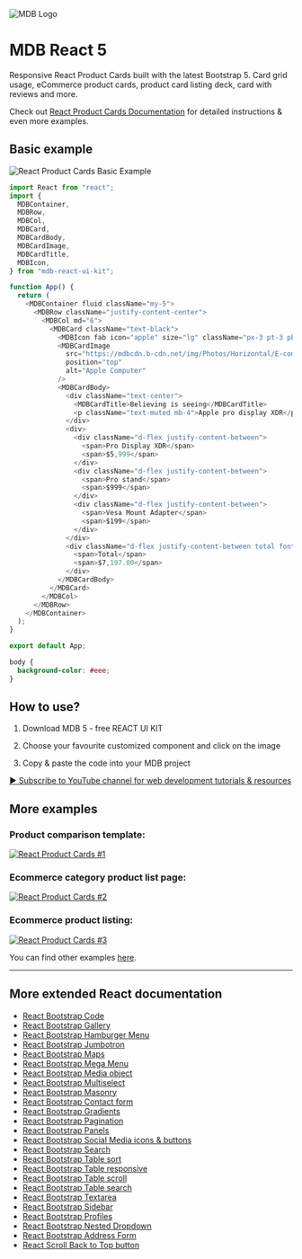 ![MDB Logo](https://mdbootstrap.com/img/Marketing/general/logo/medium/mdb-react.png)

# MDB React 5

Responsive React Product Cards built with the latest Bootstrap 5. Card grid usage, eCommerce product cards, product card listing deck, card with reviews and more.

Check out [React Product Cards Documentation](https://mdbootstrap.com/docs/react/extended/product-cards) for detailed instructions & even more examples.

## Basic example
![React Product Cards Basic Example](https://user-images.githubusercontent.com/108793661/183390481-eb012990-fb20-43d6-9136-cb9f778c15d0.png)
```js
import React from "react";
import {
  MDBContainer,
  MDBRow,
  MDBCol,
  MDBCard,
  MDBCardBody,
  MDBCardImage,
  MDBCardTitle,
  MDBIcon,
} from "mdb-react-ui-kit";

function App() {
  return (
    <MDBContainer fluid className="my-5">
      <MDBRow className="justify-content-center">
        <MDBCol md="6">
          <MDBCard className="text-black">
            <MDBIcon fab icon="apple" size="lg" className="px-3 pt-3 pb-2" />
            <MDBCardImage
              src="https://mdbcdn.b-cdn.net/img/Photos/Horizontal/E-commerce/Products/3.webp"
              position="top"
              alt="Apple Computer"
            />
            <MDBCardBody>
              <div className="text-center">
                <MDBCardTitle>Believing is seeing</MDBCardTitle>
                <p className="text-muted mb-4">Apple pro display XDR</p>
              </div>
              <div>
                <div className="d-flex justify-content-between">
                  <span>Pro Display XDR</span>
                  <span>$5,999</span>
                </div>
                <div className="d-flex justify-content-between">
                  <span>Pro stand</span>
                  <span>$999</span>
                </div>
                <div className="d-flex justify-content-between">
                  <span>Vesa Mount Adapter</span>
                  <span>$199</span>
                </div>
              </div>
              <div className="d-flex justify-content-between total font-weight-bold mt-4">
                <span>Total</span>
                <span>$7,197.00</span>
              </div>
            </MDBCardBody>
          </MDBCard>
        </MDBCol>
      </MDBRow>
    </MDBContainer>
  );
}

export default App;
```
```css
body {
  background-color: #eee;
}
```

## How to use?

1. Download MDB 5 - free REACT UI KIT

2. Choose your favourite customized component and click on the image

3. Copy & paste the code into your MDB project

[▶️ Subscribe to YouTube channel for web development tutorials & resources](https://www.youtube.com/MDBootstrap?sub_confirmation=1)

## More examples
### Product comparison template:
[![React Product Cards #1](https://user-images.githubusercontent.com/108793661/183390914-bc47081f-e675-4e41-b947-00423eb1893f.png)](https://mdbootstrap.com/docs/react/extended/product-cards#section-2)
### Ecommerce category product list page:
[![React Product Cards #2](https://user-images.githubusercontent.com/108793661/183391130-b8746bf9-6f0b-4914-87a3-1419d5b60fa3.png)](https://mdbootstrap.com/docs/react/extended/product-cards#section-3)
### Ecommerce product listing:
[![React Product Cards #3](https://user-images.githubusercontent.com/108793661/183391319-788cae83-cc30-45e6-abd9-4a8660f3b378.png)](https://mdbootstrap.com/docs/react/extended/product-cards#section-4)

You can find other examples [here](https://mdbootstrap.com/docs/react/extended/product-cards).

<hr>

## More extended React documentation
<ul>
<li><a href="https://mdbootstrap.com/docs/react/extended/code/">React Bootstrap Code</a></li>
<li><a href="https://mdbootstrap.com/docs/react/extended/gallery/">React Bootstrap Gallery</a></li>
<li><a href="https://mdbootstrap.com/docs/react/extended/hamburger-menu/">React Bootstrap Hamburger Menu</a></li>
<li><a href="https://mdbootstrap.com/docs/react/extended/jumbotron/">React Bootstrap Jumbotron</a></li>
<li><a href="https://mdbootstrap.com/docs/react/extended/maps/">React Bootstrap Maps</a></li>
<li><a href="https://mdbootstrap.com/docs/react/extended/mega-menu//">React Bootstrap Mega Menu</a></li>
<li><a href="https://mdbootstrap.com/docs/react/extended/media-object/">React Bootstrap Media object</a></li>
<li><a href="https://mdbootstrap.com/docs/react/extended/multiselect/">React Bootstrap Multiselect</a></li>
<li><a href="https://mdbootstrap.com/docs/react/extended/masonry/">React Bootstrap Masonry</a></li>
<li><a href="https://mdbootstrap.com/docs/react/extended/contact/">React Bootstrap Contact form</a></li>
<li><a href="https://mdbootstrap.com/docs/react/extended/gradients/">React Bootstrap Gradients</a></li>
<li><a href="https://mdbootstrap.com/docs/react/extended/pagination/">React Bootstrap Pagination</a></li>
<li><a href="https://mdbootstrap.com/docs/react/extended/panels/">React Bootstrap Panels</a></li>
<li><a href="https://mdbootstrap.com/docs/react/extended/social-media/">React Bootstrap Social Media icons & buttons</a></li>
<li><a href="https://mdbootstrap.com/docs/react/extended/search/">React Bootstrap Search</a></li>
<li><a href="https://mdbootstrap.com/docs/react/extended/table-sort/">React Bootstrap Table sort</a></li>
<li><a href="https://mdbootstrap.com/docs/react/extended/table-responsive/">React Bootstrap Table responsive</a></li>
<li><a href="https://mdbootstrap.com/docs/react/extended/table-scroll/">React Bootstrap Table scroll</a></li>
<li><a href="https://mdbootstrap.com/docs/react/extended/table-search/">React Bootstrap Table search</a></li>
<li><a href="https://mdbootstrap.com/docs/react/extended/textarea/">React Bootstrap Textarea</a></li>
<li><a href="https://mdbootstrap.com/docs/react/extended/sidebar/">React Bootstrap Sidebar</a></li>
<li><a href="https://mdbootstrap.com/docs/react/extended/profiles/">React Bootstrap Profiles</a></li>
<li><a href="https://mdbootstrap.com/docs/react/extended/dropdown-multilevel/">React Bootstrap Nested Dropdown</a></li>
<li><a href="https://mdbootstrap.com/docs/react/extended/bootstrap-address-form/">React Bootstrap Address Form</a></li>
<li><a href="https://mdbootstrap.com/docs/react/extended/back-to-top">React Scroll Back to Top button</a></li>
</ul>
